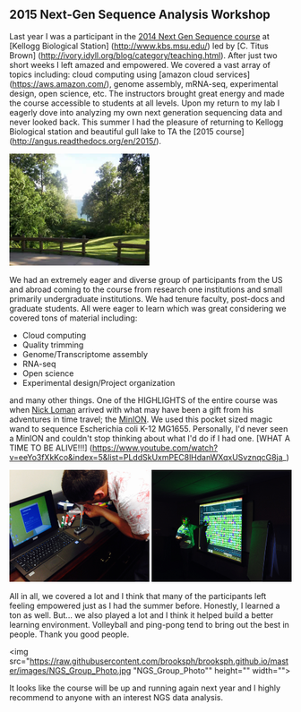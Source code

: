 2015 Next-Gen Sequence Analysis Workshop
---

Last year I was a participant in the [2014 Next Gen Sequence course](http://angus.readthedocs.org/en/2014/) at [Kellogg Biological Station] (http://www.kbs.msu.edu/) led by [C. Titus Brown] (http://ivory.idyll.org/blog/category/teaching.html). After just two short weeks I left amazed and empowered. We covered a vast array of topics including: cloud computing using [amazon cloud services] (https://aws.amazon.com/), genome assembly, mRNA-seq, experimental design, open science, etc. The instructors brought great energy and made the course accessible to students at all levels. Upon my return to my lab I eagerly dove into analyzing my own next generation sequencing data and never looked back. This summer I had the pleasure of returning to Kellogg Biological station and beautiful gull lake to TA the [2015 course] (http://angus.readthedocs.org/en/2015/). 

<img src="https://raw.githubusercontent.com/brooksph/brooksph.github.io/master/images/Gull_Lake.JPG" height="200" width="250">

We had an extremely eager and diverse group of participants from the US and abroad coming to the course from research one institutions and small primarily undergraduate institutions. We had tenure faculty, post-docs and graduate students. All were eager to learn which was great considering we covered tons of material including: 

- Cloud computing
- Quality trimming 
- Genome/Transcriptome assembly 
- RNA-seq
- Open science
- Experimental design/Project organization

and many other things. One of the HIGHLIGHTS of the entire course was when [Nick Loman](http://lab.loman.net/about/) arrived with what may have been a gift from his adventures in time travel; the [MinION](https://www.nanoporetech.com/). We used this pocket sized magic wand to sequence Escherichia coli K-12 MG1655. Personally, I'd never seen a MinION and couldn't stop thinking about what I'd do if I had one. [WHAT A TIME TO BE ALIVE!!!] (https://www.youtube.com/watch?v=eeYo3fXkKco&index=5&list=PLddSkUxmPEC8lHdanWXqxUSvznqcG8ja_)


<img src="https://raw.githubusercontent.com/brooksph/brooksph.github.io/master/images/MinION_2.jpg" height="200" width="250"> <img src="https://raw.githubusercontent.com/brooksph/brooksph.github.io/master/images/MinION_1.jpeg" height="200" width="250">

All in all, we covered a lot and I think that many of the participants left feeling empowered just as I had the summer before. Honestly, I learned a ton as well. But... we also played a lot and I think it helped build a better learning environment. Volleyball and ping-pong tend to bring out the best in people. Thank you good people.

<img src="https://raw.githubusercontent.com/brooksph/brooksph.github.io/master/images/NGS_Group_Photo.jpg "NGS_Group_Photo"" height="" width="">


It looks like the course will be up and running again next year and I highly recommend to anyone with an interest NGS data analysis. 


